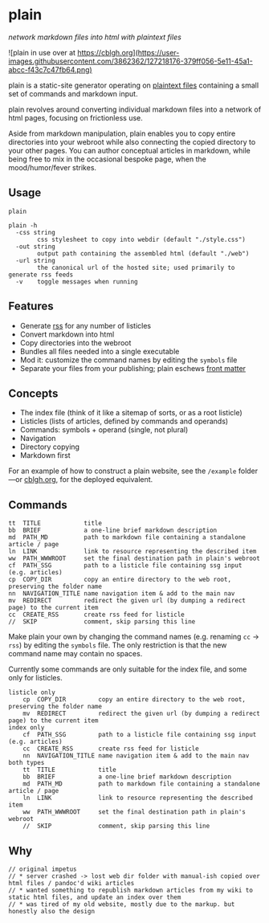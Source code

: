# plain
_network markdown files into html with plaintext files_

![plain in use over at https://cblgh.org](https://user-images.githubusercontent.com/3862362/127218176-379ff056-5e11-45a1-abcc-f43c7c47fb64.png)

plain is a static-site generator operating on
[plaintext files](https://en.wikipedia.org/wiki/Plain_text) containing a small set of commands
and markdown input.

plain revolves around converting individual markdown files into a network of html pages,
focusing on frictionless use.

Aside from markdown manipulation, plain enables you to copy entire directories into your
webroot while also connecting the copied directory to your other pages. You can author
conceptual articles in markdown, while being free to mix in the occasional bespoke page, when
the mood/humor/fever strikes.

## Usage
```
plain

plain -h
  -css string
        css stylesheet to copy into webdir (default "./style.css")
  -out string
        output path containing the assembled html (default "./web")
  -url string
        the canonical url of the hosted site; used primarily to generate rss feeds
  -v    toggle messages when running
```

## Features

* Generate [rss](https://en.wikipedia.org/wiki/RSS) for any number of listicles
* Convert markdown into html
* Copy directories into the webroot
* Bundles all files needed into a single executable
* Mod it: customize the command names by editing the `symbols` file
* Separate your files from your publishing; plain eschews [front matter](https://gohugo.io/content-management/front-matter/)

## Concepts

* The index file (think of it like a sitemap of sorts, or as a root listicle)
* Listicles (lists of articles, defined by commands and operands)
* Commands: symbols + operand (single, not plural)
* Navigation
* Directory copying
* Markdown first

For an example of how to construct a plain website, see the `/example` folder—or [cblgh.org](https://cblgh.org), for the deployed equivalent.

## Commands
```
tt  TITLE            title
bb  BRIEF            a one-line brief markdown description
md  PATH_MD          path to markdown file containing a standalone article / page
ln  LINK             link to resource representing the described item
ww  PATH_WWWROOT     set the final destination path in plain's webroot
cf  PATH_SSG         path to a listicle file containing ssg input (e.g. articles)
cp  COPY_DIR         copy an entire directory to the web root, preserving the folder name
nn  NAVIGATION_TITLE name navigation item & add to the main nav
mv  REDIRECT         redirect the given url (by dumping a redirect page) to the current item
cc  CREATE_RSS       create rss feed for listicle
//  SKIP             comment, skip parsing this line
``` 

Make plain your own by changing the command names (e.g. renaming `cc` -> `rss`) by editing the `symbols` file. The only
restriction is that the new command name may contain no spaces.


Currently some commands are only suitable for the index file, and some only for listicles.
```
listicle only
    cp  COPY_DIR         copy an entire directory to the web root, preserving the folder name 
    mv  REDIRECT         redirect the given url (by dumping a redirect page) to the current item
index only
    cf  PATH_SSG         path to a listicle file containing ssg input (e.g. articles) 
    cc  CREATE_RSS       create rss feed for listicle 
    nn  NAVIGATION_TITLE name navigation item & add to the main nav
both types
    tt  TITLE            title
    bb  BRIEF            a one-line brief markdown description
    md  PATH_MD          path to markdown file containing a standalone article / page
    ln  LINK             link to resource representing the described item
    ww  PATH_WWWROOT     set the final destination path in plain's webroot
    //  SKIP             comment, skip parsing this line
```

## Why
```
// original impetus
// * server crashed -> lost web dir folder with manual-ish copied over html files / pandoc'd wiki articles
// * wanted something to republish markdown articles from my wiki to static html files, and update an index over them
// * was tired of my old website, mostly due to the markup. but honestly also the design
```
